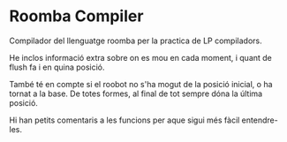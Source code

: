 Roomba Compiler
===============

Compilador del llenguatge roomba per la practica de LP compiladors.

He inclos informació extra sobre on es mou en cada moment, i quant de flush fa i en quina posició.

També té en compte si el roobot no s'ha mogut de la posició inicial, o ha tornat a la base. De totes formes, al final de tot sempre dóna la última posició.

Hi han petits comentaris a les funcions per aque sigui més fàcil entendre-les.